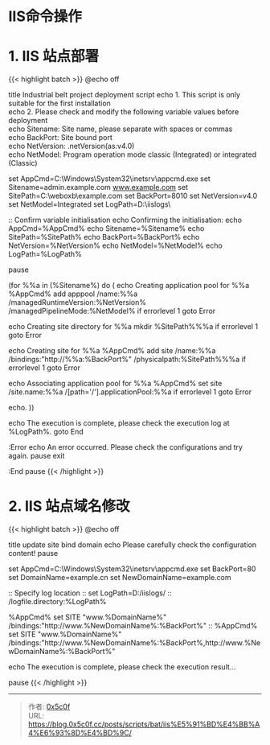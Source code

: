 # IIS命令操作

# 1. IIS 站点部署
{{&lt; highlight batch &gt;}}
@echo off

title Industrial belt project deployment script 
echo 1. This script is only suitable for the first installation  
echo 2. Please check and modify the following variable values before deployment  
echo   Sitename: Site name, please separate with spaces or commas  
echo   BackPort: Site bound port  
echo   NetVersion: .netVersion(as:v4.0)  
echo   NetModel: Program operation mode classic (Integrated) or integrated (Classic)

set AppCmd=C:\Windows\System32\inetsrv\appcmd.exe
set Sitename=admin.example.com www.example.com
set SitePath=C:\weboxb\example.com
set BackPort=8010
set NetVersion=v4.0
set NetModel=Integrated
set LogPath=D:\iislogs\

:: Confirm variable initialisation
echo Confirming the initialisation:
echo AppCmd=%AppCmd%
echo Sitename=%Sitename%
echo SitePath=%SitePath%
echo BackPort=%BackPort%
echo NetVersion=%NetVersion%
echo NetModel=%NetModel%
echo LogPath=%LogPath%

pause

(for %%a in (%Sitename%) do ( 
  echo Creating application pool for %%a
  %AppCmd% add apppool /name:%%a /managedRuntimeVersion:%NetVersion% /managedPipelineMode:%NetModel%
  if errorlevel 1 goto Error
  
  echo Creating site directory for %%a
  mkdir %SitePath%\%%a
  if errorlevel 1 goto Error
  
  echo Creating site for %%a
  %AppCmd% add site /name:%%a /bindings:&#34;http://%%a:%BackPort%&#34; /physicalpath:%SitePath%\%%a
  if errorlevel 1 goto Error
  
  echo Associating application pool for %%a
  %AppCmd% set site /site.name:%%a /[path=&#39;/&#39;].applicationPool:%%a
  if errorlevel 1 goto Error

  echo.
))

echo The execution is complete, please check the execution log at %LogPath%.
goto End

:Error
echo An error occurred. Please check the configurations and try again.
pause
exit

:End
pause
{{&lt; /highlight &gt;}}

# 2. IIS 站点域名修改 
{{&lt; highlight batch &gt;}}
@echo off

title update site bind domain 
echo Please carefully check the configuration content!
pause

set AppCmd=C:\Windows\System32\inetsrv\appcmd.exe
set BackPort=80
set DomainName=example.cn
set NewDomainName=example.com

:: Specify log location
:: set LogPath=D:/iislogs/
:: /logfile.directory:%LogPath%

%AppCmd% set SITE &#34;www.%DomainName%&#34; /bindings:&#34;http://www.%NewDomainName%:%BackPort%&#34;
:: %AppCmd% set SITE &#34;www.%DomainName%&#34; /bindings:&#34;http://www.%NewDomainName%:%BackPort%,http://www.%NewDomainName%:%BackPort%&#34;

echo The execution is complete, please check the execution result...

pause
{{&lt; /highlight &gt;}}

---

> 作者: [0x5c0f](https://blog.0x5c0f.cc)  
> URL: https://blog.0x5c0f.cc/posts/scripts/bat/iis%E5%91%BD%E4%BB%A4%E6%93%8D%E4%BD%9C/  

